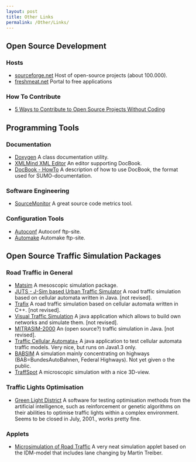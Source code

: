 ```yaml
---
layout: post
title: Other Links
permalink: /Other/Links/
---
```


Open Source Development
-----------------------

### Hosts

-   [sourceforge.net](http://sourceforge.net/) Host of open-source projects (about 100.000).
-   [freshmeat.net](http://freshmeat.net/) Portal to free applications

### How To Contribute

-   [5 Ways to Contribute to Open Source Projects Without Coding](http://nongeeksight.blogspot.com/2006/09/5-ways-to-contribute-to-open-source.html)

Programming Tools
-----------------

### Documentation

-   [Doxygen](http://www.stack.nl/~dimitri/doxygen/) A class documentation utility.
-   [XMLMind XML Editor](http://www.xmlmind.com/xmleditor/) An editor supporting DocBook.
-   [DocBook - HowTo](http://supportweb.cs.bham.ac.uk/docs/tutorials/docsystem/build/tutorials/docbooksys/docbooksys.html) A description of how to use DocBook, the format used for SUMO-documentation.

### Software Engineering

-   [SourceMonitor](http://www.campwoodsw.com/sourcemonitor.html) A great source code metrics tool.

### Configuration Tools

-   [Autoconf](ftp://ftp.gnu.org/pub/gnu/autoconf/) Autoconf ftp-site.
-   [Automake](ftp://ftp.gnu.org/pub/gnu/automake/) Automake ftp-site.

Open Source Traffic Simulation Packages
---------------------------------------

### Road Traffic in General

-   [Matsim](http://www.matsim.org/) A mesoscopic simulation package.
-   [JUTS - J-Sim based Urban Traffic Simulator](http://home.zcu.cz/~tazman/thesis/) A road traffic simulation based on cellular automata written in Java. \[not revised\].
-   [Trafix](http://trafix.sourceforge.net/) A road traffic simulation based on cellular automata written in C++. \[not revised\].
-   [Visual Traffic Simulation](http://mysite.wanadoo-members.co.uk/tomfotherby/Contents/Uni/Project/index.html) A java application which allows to build own networks and simulate them. \[not revised\].
-   [MITRASIM-2000](http://www.esat.kuleuven.ac.be/~smaerivo/website/phdresearch/index.php?page=mitrasim-2000) An (open source?) traffic simulation in Java. \[not revised\].
-   [Traffic Cellular Automata+](http://www.esat.kuleuven.ac.be/~smaerivo/website/phdresearch/index.php?page=sm-tca) A java application to test cellular automata traffic models. Very nice, but runs on Java1.3 only.
-   [BABSIM](http://www.babsim.de/) A simulation mainly concentrating on highways (BAB=BundesAutoBahnen, Federal Highways). Not yet given o the public.
-   [TraffSpot](http://traffspot.db-nico.de/) A microscopic simulation with a nice 3D-view.

### Traffic Lights Optimisation

-   [Green Light District](http://stoplicht.sourceforge.net/) A software for testing optimisation methods from the artificial intelligence, such as reinforcement or genetic algorithms on their abilities to optimise traffic lights within a complex environment. Seems to be closed in July, 2001., works pretty fine.

### Applets

-   [Microsimulation of Road Traffic](http://www.traffic-simulation.de/) A very neat simulation applet based on the IDM-model that includes lane changing by Martin Treiber.

